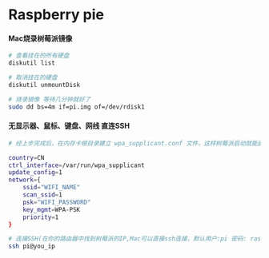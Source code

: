 # Raspberry pie

#### Mac烧录树莓派镜像

```bash
# 查看挂在的所有硬盘
diskutil list

# 取消挂在的硬盘
diskutil unmountDisk

# 烧录镜像 等待几分钟就好了
sudo dd bs=4m if=pi.img of=/dev/rdisk1
```

#### 无显示器、鼠标、键盘、网线 直连SSH

```bash
# 经上步完成后，在内存卡根目录建立 wpa_supplicant.conf 文件，这样树莓派启动就能直接连接上无线网络了

country=CN
ctrl_interface=/var/run/wpa_supplicant
update_config=1
network={
    ssid="WIFI_NAME"
    scan_ssid=1
    psk="WIFI_PASSWORD"
    key_mgmt=WPA-PSK
    priority=1
}

# 连接SSH(在你的路由器中找到树莓派的IP,Mac可以直接ssh连接，默认用户:pi 密码: raspberry)
ssh pi@you_ip
```
